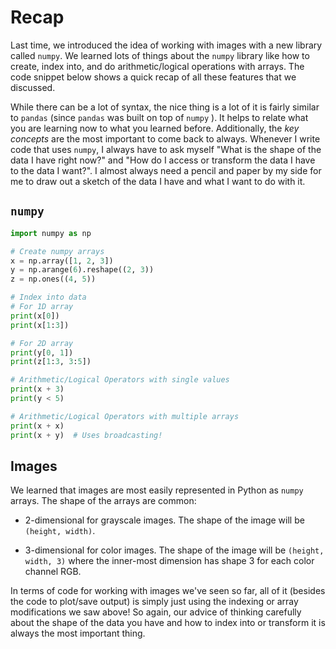 # Recap

Last time, we introduced the idea of working with images with a new library called `numpy`. We learned lots of things about the `numpy` library like how to create, index into, and do arithmetic/logical operations with arrays. The code snippet below shows a quick recap of all these features that we discussed.  

While there can be a lot of syntax, the nice thing is a lot of it is fairly similar to `pandas` (since `pandas` was built on top of `numpy` ). It helps to relate what you are learning now to what you learned before. Additionally, the *key concepts* are the most important to come back to always. Whenever I write code that uses `numpy`, I always have to ask myself "What is the shape of the data I have right now?" and "How do I access or transform the data I have to the data I want?". I almost always need a pencil and paper by my side for me to draw out a sketch of the data I have and what I want to do with it.  

##  `numpy`   

```python
import numpy as np

# Create numpy arrays
x = np.array([1, 2, 3])
y = np.arange(6).reshape((2, 3))
z = np.ones((4, 5))

# Index into data
# For 1D array
print(x[0])
print(x[1:3])

# For 2D array
print(y[0, 1])
print(z[1:3, 3:5])

# Arithmetic/Logical Operators with single values
print(x + 3)
print(y < 5)

# Arithmetic/Logical Operators with multiple arrays
print(x + x)
print(x + y)  # Uses broadcasting!
```

##  Images  

We learned that images are most easily represented in Python as `numpy` arrays. The shape of the arrays are common:  

-  2-dimensional for grayscale images. The shape of the image will be `(height, width)`.  

-  3-dimensional for color images. The shape of the image will be `(height, width, 3)` where the inner-most dimension has shape 3 for each color channel RGB.  


In terms of code for working with images we've seen so far, all of it (besides the code to plot/save output) is simply just using the indexing or array modifications we saw above! So again, our advice of thinking carefully about the shape of the data you have and how to index into or transform it is always the most important thing.  

 

